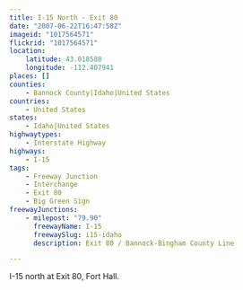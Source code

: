 ```yaml
---
title: I-15 North - Exit 80
date: "2007-06-22T16:47:58Z"
imageid: "1017564571"
flickrid: "1017564571"
location:
    latitude: 43.018588
    longitude: -112.407941
places: []
counties:
    - Bannock County|Idaho|United States
countries:
    - United States
states:
    - Idaho|United States
highwaytypes:
    - Interstate Highway
highways:
    - I-15
tags:
    - Freeway Junction
    - Interchange
    - Exit 80
    - Big Green Sign
freewayJunctions:
    - milepost: "79.90"
      freewayName: I-15
      freewaySlug: i15-idaho
      description: Exit 80 / Bannock-Bingham County Line

---
```

I-15 north at Exit 80, Fort Hall.